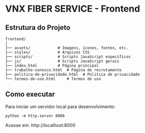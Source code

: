 # VNX FIBER SERVICE - Frontend

## Estrutura do Projeto

```
frontend/
│
├── assets/            # Imagens, ícones, fontes, etc.
├── styles/            # Arquivos CSS
├── scripts/           # Scripts JavaScript específicos
├── js/                # Scripts JavaScript gerais
├── index.html         # Página principal
├── trabalhe-conosco.html  # Página de recrutamento
├── politica-de-privacidade.html  # Política de privacidade
└── termos-de-uso.html     # Termos de uso
```

## Como executar

Para iniciar um servidor local para desenvolvimento:

```
python -m http.server 8000
```

Acesse em: http://localhost:8000 
